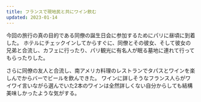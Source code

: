 ```yaml
---
title: フランスで現地民と共にワイン飲む
updated: 2023-01-14
---
```


今回の旅行の真の目的である同僚の誕生日会に参加するためにパリに昼頃に到着した。
ホテルにチェックインしてからすぐに、同僚とその彼女、そして彼女の兄弟と合流し、カフェに行ったり、パリ観光に有名人が眠る墓地に連れて行ってもらったりした。

さらに同僚の友人と合流し、南アメリカ料理のレストランでタパスとワインを楽しんでからバーでビールを飲んできた。
ワインに詳しそうなフランス人らがワイワイ言いながら選んでいた2本のワインは全然詳しくない自分からしても結構美味しかったような気がする。

